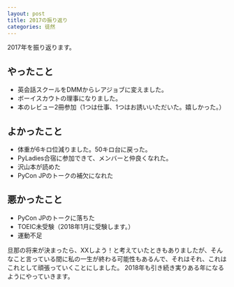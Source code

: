 ```yaml
---
layout: post
title: 2017の振り返り
categories: 徒然
---
```


2017年を振り返ります。

## やったこと

- 英会話スクールをDMMからレアジョブに変えました。
- ボーイスカウトの理事になりました。
- 本のレビュー2冊参加（1つは仕事、1つはお誘いいただいた。嬉しかった。）

## よかったこと

- 体重が6キロ位減りました。50キロ台に戻った。
- PyLadies合宿に参加できて、メンバーと仲良くなれた。
- 沢山本が読めた
- PyCon JPのトークの補欠になれた

## 悪かったこと

- PyCon JPのトークに落ちた
- TOEIC未受験（2018年1月に受験します。）
- 運動不足

旦那の将来が決まったら、XXしよう！と考えていたときもありましたが、そんなこと言っている間に私の一生が終わる可能性もあるんで、それはそれ、これはこれとして頑張っていくことにしました。
2018年も引き続き実りある年になるようにやっていきます。
